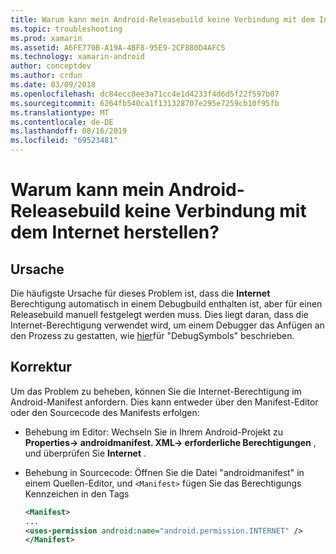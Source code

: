 ```yaml
---
title: Warum kann mein Android-Releasebuild keine Verbindung mit dem Internet herstellen?
ms.topic: troubleshooting
ms.prod: xamarin
ms.assetid: A6FE770B-A19A-4BF8-95E9-2CF880D4AFC5
ms.technology: xamarin-android
author: conceptdev
ms.author: crdun
ms.date: 03/09/2018
ms.openlocfilehash: dc84ecc0ee3a71cc4e1d4233f4d6d5f22f597b07
ms.sourcegitcommit: 6264fb540ca1f131328707e295e7259cb10f95fb
ms.translationtype: MT
ms.contentlocale: de-DE
ms.lasthandoff: 08/16/2019
ms.locfileid: "69523481"
---
```

# <a name="why-cant-my-android-release-build-connect-to-the-internet"></a>Warum kann mein Android-Releasebuild keine Verbindung mit dem Internet herstellen?

## <a name="cause"></a>Ursache

Die häufigste Ursache für dieses Problem ist, dass die **Internet** Berechtigung automatisch in einem Debugbuild enthalten ist, aber für einen Releasebuild manuell festgelegt werden muss. Dies liegt daran, dass die Internet-Berechtigung verwendet wird, um einem Debugger das Anfügen an den Prozess zu gestatten, wie [hier](~/android/deploy-test/building-apps/build-process.md)für "DebugSymbols" beschrieben.


## <a name="fix"></a>Korrektur

Um das Problem zu beheben, können Sie die Internet-Berechtigung im Android-Manifest anfordern. Dies kann entweder über den Manifest-Editor oder den Sourcecode des Manifests erfolgen:

- Behebung im Editor: Wechseln Sie in Ihrem Android-Projekt zu **Properties-> androidmanifest. XML-> erforderliche Berechtigungen** , und überprüfen Sie **Internet** .

- Behebung in Sourcecode: Öffnen Sie die Datei "androidmanifest" in einem Quellen-Editor, und `<Manifest>` fügen Sie das Berechtigungs Kennzeichen in den Tags

    ```xml
    <Manifest>
    ...
    <uses-permission android:name="android.permission.INTERNET" />
    </Manifest>
    ```

